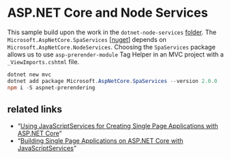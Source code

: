 # ASP.NET Core and Node Services

This sample build upon the work in the `dotnet-node-services` [folder](../dotnet-node-services). The `Microsoft.AspNetCore.SpaServices` [[nuget](https://www.nuget.org/packages/Microsoft.AspNetCore.SpaServices/)] depends on `Microsoft.AspNetCore.NodeServices`. Choosing the `SpaServices` package allows us to use `asp-prerender-module` Tag Helper in an MVC project with a `_ViewImports.cshtml` file.

```ps1
dotnet new mvc
dotnet add package Microsoft.AspNetCore.SpaServices --version 2.0.0
npm i -S aspnet-prerendering
```

## related links

* “[Using JavaScriptServices for Creating Single Page Applications with ASP.NET Core](https://docs.microsoft.com/en-us/aspnet/core/client-side/spa-services)”
* “[Building Single Page Applications on ASP.NET Core with JavaScriptServices](https://blogs.msdn.microsoft.com/webdev/2017/02/14/building-single-page-applications-on-asp-net-core-with-javascriptservices/)”